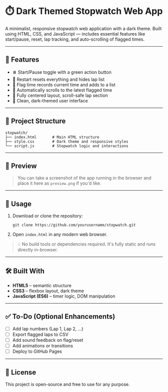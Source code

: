 # ⏱️ Dark Themed Stopwatch Web App

A minimalist, responsive stopwatch web application with a dark theme. Built using HTML, CSS, and JavaScript — includes essential features like start/pause, reset, lap tracking, and auto-scrolling of flagged times.

---

## 🚀 Features

- ⏸️ Start/Pause toggle with a green action button  
- 🔁 Restart resets everything and hides lap list  
- 🚩 Flag time records current time and adds to a list  
- 📜 Automatically scrolls to the latest flagged time  
- 🎯 Fully centered layout, scroll-safe lap section  
- 🖤 Clean, dark-themed user interface  

---

## 📁 Project Structure

```
stopwatch/
├── index.html       # Main HTML structure
├── style.css        # Dark theme and responsive styles
└── script.js        # Stopwatch logic and interactions
```

---

## 📸 Preview

> You can take a screenshot of the app running in the browser and place it here as `preview.png` if you'd like.

---

## 🔧 Usage

1. Download or clone the repository:
   ```
   git clone https://github.com/yourusername/stopwatch.git
   ```

2. Open `index.html` in any modern web browser.

> 💡 No build tools or dependencies required. It's fully static and runs directly in-browser.

---

## 🛠️ Built With

- **HTML5** – semantic structure  
- **CSS3** – flexbox layout, dark theme  
- **JavaScript (ES6)** – timer logic, DOM manipulation

---

## ✅ To-Do (Optional Enhancements)

- [ ] Add lap numbers (Lap 1, Lap 2, …)
- [ ] Export flagged laps to CSV
- [ ] Add sound feedback on flag/reset
- [ ] Add animations or transitions
- [ ] Deploy to GitHub Pages

---

## 📄 License

This project is open-source and free to use for any purpose.
